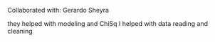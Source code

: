 Collaborated with:
Gerardo
Sheyra 

they helped with modeling and ChiSq
I helped with data reading and cleaning
